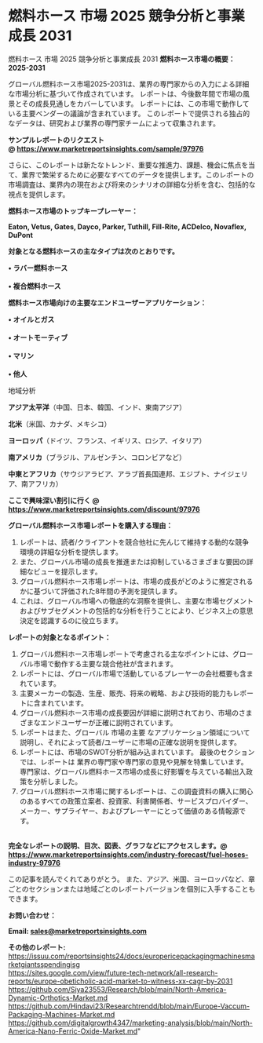 # 燃料ホース 市場 2025 競争分析と事業成長 2031
 燃料ホース 市場 2025 競争分析と事業成長 2031
<strong><b>燃料ホース市場の概要：2025-2031</b></strong>

グローバル燃料ホース市場2025-2031は、業界の専門家からの入力による詳細な市場分析に基づいて作成されています。 レポートは、今後数年間で市場の風景とその成長見通しをカバーしています。 レポートには、この市場で動作している主要ベンダーの議論が含まれています。 このレポートで提供される独占的なデータは、研究および業界の専門家チームによって収集されます。

<strong>サンプルレポートのリクエスト @ <a href=https://www.marketreportsinsights.com/sample/97976>https://www.marketreportsinsights.com/sample/97976</a></strong>

さらに、このレポートは新たなトレンド、重要な推進力、課題、機会に焦点を当て、業界で繁栄するために必要なすべてのデータを提供します。このレポートの市場調査は、業界内の現在および将来のシナリオの詳細な分析を含む、包括的な視点を提供します。

<strong>燃料ホース市場のトップキープレーヤー：</strong>

<strong>Eaton, Vetus, Gates, Dayco, Parker, Tuthill, Fill-Rite, ACDelco, Novaflex, DuPont</strong>

<strong><b>対象となる燃料ホースの主なタイプは次のとおりです。</b></strong>

<strong>• ラバー燃料ホース<br><br>• 複合燃料ホース</strong>

<strong><b>燃料ホース市場向けの主要なエンドユーザーアプリケーション：</b></strong>

<strong>• オイルとガス<br><br>• オートモーティブ<br><br>• マリン<br><br>• 他人</strong>

 地域分析

<strong><b>アジア太平洋</b></strong>（中国、日本、韓国、インド、東南アジア）

<strong><b>北米</b></strong>（米国、カナダ、メキシコ）

<strong><b>ヨーロッパ</b></strong>（ドイツ、フランス、イギリス、ロシア、イタリア）

<strong><b>南アメリカ</b></strong>（ブラジル、アルゼンチン、コロンビアなど）

<strong><b>中東とアフリカ</b></strong>（サウジアラビア、アラブ首長国連邦、エジプト、ナイジェリア、南アフリカ）

<strong>ここで興味深い割引に行く @ <a href=https://www.marketreportsinsights.com/discount/97976>https://www.marketreportsinsights.com/discount/97976</a></strong>

<strong><b>グローバル燃料ホース市場レポートを購入する理由：</b></strong>
<ol>
  <li>レポートは、読者/クライアントを競合他社に先んじて維持する動的な競争環境の詳細な分析を提供します。</li>
  <li>また、グローバル市場の成長を推進または抑制しているさまざまな要因の詳細なビューを提示します。</li>
  <li>グローバル燃料ホース市場レポートは、市場の成長がどのように推定されるかに基づいて評価された8年間の予測を提供します。</li>
  <li>これは、グローバル市場への徹底的な洞察を提供し、主要な市場セグメントおよびサブセグメントの包括的な分析を行うことにより、ビジネス上の意思決定を認識するのに役立ちます。</li>
</ol>
<strong><b>レポートの対象となるポイント：</b></strong>
<ol>
  <li>グローバル燃料ホース市場レポートで考慮される主なポイントには、グローバル市場で動作する主要な競合他社が含まれます。</li>
  <li>レポートには、グローバル市場で活動しているプレーヤーの会社概要も含まれています。</li>
  <li>主要メーカーの製造、生産、販売、将来の戦略、および技術的能力もレポートに含まれています。</li>
  <li>グローバル燃料ホース市場の成長要因が詳細に説明されており、市場のさまざまなエンドユーザーが正確に説明されています。</li>
  <li>レポートはまた、グローバル 市場の主要 なアプリケーション領域について説明し、それによって読者/ユーザーに市場の正確な説明を提供します。</li>
  <li>レポートには、市場のSWOT分析が組み込まれています。 最後のセクションでは、レポートは 業界の専門家や専門家の意見や見解を特集しています。 専門家は、グローバル燃料ホース市場の成長に好影響を与えている輸出入政策を分析しました。</li>
  <li>グローバル燃料ホース市場に関するレポートは、この調査資料の購入に関心のあるすべての政策立案者、投資家、利害関係者、サービスプロバイダー、メーカー、サプライヤー、およびプレーヤーにとって価値のある情報源です。</li>
</ol><br>
<strong>完全なレポートの説明、目次、図表、グラフなどにアクセスします。@ <a href=https://www.marketreportsinsights.com/industry-forecast/fuel-hoses-industry-97976>https://www.marketreportsinsights.com/industry-forecast/fuel-hoses-industry-97976</a></strong>

この記事を読んでくれてありがとう。 また、アジア、米国、ヨーロッパなど、章ごとのセクションまたは地域ごとのレポートバージョンを個別に入手することもできます。

<strong><b>お問い合わせ：</b></strong>

<strong>Email: </strong><a href=mailto:sales@marketreportsinsights.com><strong>sales@marketreportsinsights.com</strong></a>

<strong>その他のレポート:</strong>
<br>
<a href=https://issuu.com/reportsinsights24/docs/europericepackagingmachinesmarketgiantsspendingisg>https://issuu.com/reportsinsights24/docs/europericepackagingmachinesmarketgiantsspendingisg</a>
<br>
<a href=https://sites.google.com/view/future-tech-network/all-research-reports/europe-obeticholic-acid-market-to-witness-xx-cagr-by-2031>https://sites.google.com/view/future-tech-network/all-research-reports/europe-obeticholic-acid-market-to-witness-xx-cagr-by-2031</a>
<br>
<a href=https://github.com/Siya23553/Research/blob/main/North-America-Dynamic-Orthotics-Market.md>https://github.com/Siya23553/Research/blob/main/North-America-Dynamic-Orthotics-Market.md</a>
<br>
<a href=https://github.com/Hindavi23/Researchtrendd/blob/main/Europe-Vaccum-Packaging-Machines-Market.md>https://github.com/Hindavi23/Researchtrendd/blob/main/Europe-Vaccum-Packaging-Machines-Market.md</a>
<br>
<a href=https://github.com/digitalgrowth4347/marketing-analysis/blob/main/North-America-Nano-Ferric-Oxide-Market.md>https://github.com/digitalgrowth4347/marketing-analysis/blob/main/North-America-Nano-Ferric-Oxide-Market.md</a>"
